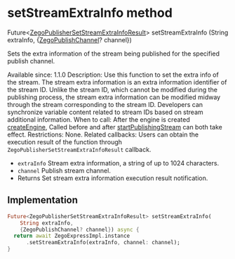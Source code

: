 


# setStreamExtraInfo method








Future&lt;[ZegoPublisherSetStreamExtraInfoResult](../../zego_uikit_prebuilt_live_audio_room/ZegoPublisherSetStreamExtraInfoResult-class.md)> setStreamExtraInfo
(String extraInfo, {[ZegoPublishChannel](../../zego_uikit_prebuilt_live_audio_room/ZegoPublishChannel.md)? channel})





<p>Sets the extra information of the stream being published for the specified publish channel.</p>
<p>Available since: 1.1.0
Description: Use this function to set the extra info of the stream. The stream extra information is an extra information identifier of the stream ID. Unlike the stream ID, which cannot be modified during the publishing process, the stream extra information can be modified midway through the stream corresponding to the stream ID. Developers can synchronize variable content related to stream IDs based on stream additional information.
When to call: After the engine is created <a class="deprecated" href="../../zego_uikit_prebuilt_live_audio_room/ZegoExpressEngine/createEngine.md">createEngine</a>, Called before and after <a href="../../zego_uikit_prebuilt_live_audio_room/ZegoExpressEnginePublisher/startPublishingStream.md">startPublishingStream</a> can both take effect.
Restrictions: None.
Related callbacks: Users can obtain the execution result of the function through <code>ZegoPublisherSetStreamExtraInfoResult</code> callback.</p>
<ul>
<li><code>extraInfo</code> Stream extra information, a string of up to 1024 characters.</li>
<li><code>channel</code> Publish stream channel.</li>
<li>Returns Set stream extra information execution result notification.</li>
</ul>



## Implementation

```dart
Future<ZegoPublisherSetStreamExtraInfoResult> setStreamExtraInfo(
    String extraInfo,
    {ZegoPublishChannel? channel}) async {
  return await ZegoExpressImpl.instance
      .setStreamExtraInfo(extraInfo, channel: channel);
}
```







